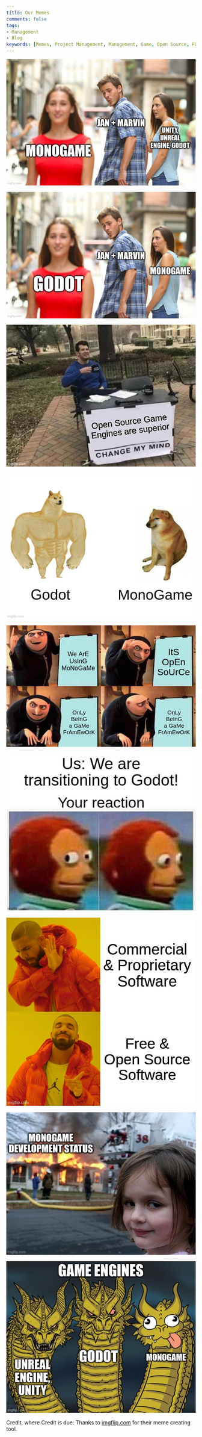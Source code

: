 ```yaml
---
title: Our Memes
comments: false
tags:
- Management
- Blog
keywords: [Memes, Project Management, Management, Game, Open Source, FOSS, Game Engines]
---
```

![](notes/images/7kksh1.jpg)

![](notes/images/7kksjo.jpg)

![](notes/images/7kkspk.jpg)

![](notes/images/7kksur.jpg)

![](notes/images/7kkt6k.jpg)

![](notes/images/7kktcg.jpg)

![](notes/images/7kkukm.jpg)

![](notes/images/7kkuqf.jpg)

![](notes/images/7kkv1m.jpg)

Credit, where Credit is due: Thanks to [imgflip.com](imgflip.com) for their meme creating tool.


